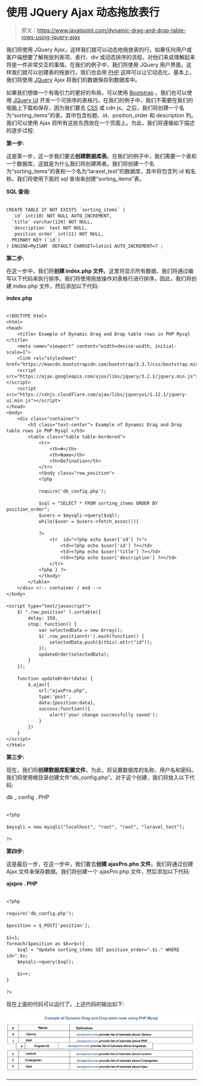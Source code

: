 # 使用 JQuery Ajax 动态拖放表行

> 原文：<https://www.javatpoint.com/dynamic-drag-and-drop-table-rows-using-jquery-ajax>

我们将使用 JQuery Ajax，这样我们就可以动态地拖放表的行。如果任何用户或客户端想要了解拖放列表项、表行、div 或动态排序的流程，对他们来说理解起来将是一件非常交互的事情。在我们的例子中，我们将使用 JQuery 用户界面，这样我们就可以创建表的拖放行。我们也会用 [PHP](https://www.javatpoint.com/php-tutorial) 这样可以让它动态化。基本上，我们将使用 [JQuery](https://www.javatpoint.com/jquery-tutorial) Ajax 将我们的数据保存到数据库中。

如果我们想做一个有吸引力的更好的布局，可以使用 [Bootstrap](https://www.javatpoint.com/bootstrap-tutorial) 。我们也可以使用 [JQuery UI](https://www.javatpoint.com/jquery-ui-tutorial) 开发一个可排序的表格行。在我们的例子中，我们不需要在我们的电脑上下载和保存，因为我们要去 [CSS](https://www.javatpoint.com/css-tutorial) 或 cdn js。之后，我们将创建一个名为“sorting_items”的表，其中包含标题、id、position_order 和 description 列。我们可以使用 Ajax 将所有这些东西放在一个页面上。为此，我们将遵循如下描述的逐步过程:

**第一步:**

这是第一步，这一步我们要去**创建数据库表**。在我们的例子中，我们需要一个表和一个数据库，这就是为什么我们将创建两者。我们将创建一个名为“sorting_items”的表和一个名为“laravel_test”的数据库，其中将包含列 id 和名称。我们将使用下面的 sql 查询来创建“sorting_items”表。

**SQL 查询:**

```

CREATE TABLE IF NOT EXISTS `sorting_items` (
  `id` int(10) NOT NULL AUTO_INCREMENT,
  `title` varchar(120) NOT NULL,
  `description` text NOT NULL,
  `position_order` int(11) NOT NULL,
  PRIMARY KEY (`id`)
) ENGINE=MyISAM  DEFAULT CHARSET=latin1 AUTO_INCREMENT=7 ;

```

**第二步:**

在这一步中，我们将**创建 index.php 文件**。这里将显示所有数据，我们将通过编写以下代码来执行排序。我们将使用拖放操作对表格行进行排序。因此，我们将创建 index.php 文件，然后添加以下代码:

**index.php**

```

<!DOCTYPE html>
<html>
<head>
    <title> Example of Dynamic Drag and Drop table rows in PHP Mysql </title>
    <meta name="viewport" content="width=device-width, initial-scale=1">
    <link rel="stylesheet" href="https://maxcdn.bootstrapcdn.com/bootstrap/3.3.7/css/bootstrap.min.css">
    <script src="https://ajax.googleapis.com/ajax/libs/jquery/3.2.1/jquery.min.js"></script>
    <script src="https://cdnjs.cloudflare.com/ajax/libs/jqueryui/1.12.1/jquery-ui.min.js"></script>
</head>
<body>
    <div class="container">
        <h3 class="text-center"> Example of Dynamic Drag and Drop table rows in PHP Mysql </h3>
        <table class="table table-bordered">
            <tr>
                <th>#</th>
                <th>Name</th>
                <th>Defination</th>
            </tr>
            <tbody class="row_position">
            <?php

            require('db_config.php');

            $sql = "SELECT * FROM sorting_items ORDER BY position_order";
            $users = $mysqli->query($sql);
            while($user = $users->fetch_assoc()){

            ?>
                <tr  id="<?php echo $user['id'] ?>">
                    <td><?php echo $user['id'] ?></td>
                    <td><?php echo $user['title'] ?></td>
                    <td><?php echo $user['description'] ?></td>
                </tr>
            <?php } ?>
            </tbody>
        </table>
    </div> <!-- container / end -->
</body>

<script type="text/javascript">
    $( ".row_position" ).sortable({
        delay: 150,
        stop: function() {
            var selectedData = new Array();
            $('.row_position>tr').each(function() {
                selectedData.push($(this).attr("id"));
            });
            updateOrder(selectedData);
        }
    });

    function updateOrder(data) {
        $.ajax({
            url:"ajaxPro.php",
            type:'post',
            data:{position:data},
            success:function(){
                alert('your change successfully saved');
            }
        })
    }
</script>
</html>

```

**第三步:**

现在，我们将**创建数据库配置文件**。为此，将设置数据库的名称、用户名和密码。我们将使用根目录创建文件“db_config.php”。对于这个创建，我们将放入以下代码:

db _ config . PHP

```

<?php

$mysqli = new mysqli("localhost", "root", "root", "laravel_test");

?>

```

**第四步:**

这是最后一步，在这一步中，我们要去**创建 ajaxPro.pho 文件**。我们将通过创建 Ajax 文件来保存数据。我们将创建一个 ajaxPro.php 文件，然后添加以下代码:

**ajxpro . PHP**

```

<?php 

require('db_config.php');

$position = $_POST['position'];

$i=1;
foreach($position as $k=>$v){
    $sql = "Update sorting_items SET position_order=".$i." WHERE id=".$v;
    $mysqli->query($sql);

	$i++;
}

?>

```

现在上面的代码可以运行了。上述代码的输出如下:

![Dynamic Drag and Drop table rows using JQuery Ajax](img/46e8f08d4e346111838af9c1920722da.png)

* * *